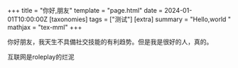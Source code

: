 +++
title = "你好,朋友"
template = "page.html"
date = 2024-01-01T10:00:00Z
[taxonomies]
tags = ["测试"]
[extra]
summary = "Hello,world "
mathjax = "tex-mml"
+++

你好朋友，我天生不具備社交技能的有利趋势。但是我是很好的人，真的。

互联网是roleplay的烂泥
